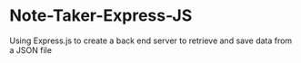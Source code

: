 # Note-Taker-Express-JS
Using Express.js to create a back end server to retrieve and save data from a JSON file
